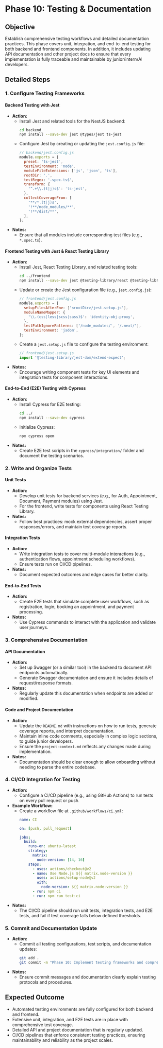 # Phase 10: Testing & Documentation

## Objective
Establish comprehensive testing workflows and detailed documentation practices. This phase covers unit, integration, and end-to-end testing for both backend and frontend components. In addition, it includes updating API documentation and other project docs to ensure that every implementation is fully traceable and maintainable by junior/intern/AI developers.

## Detailed Steps

### 1. Configure Testing Frameworks

#### Backend Testing with Jest
- **Action:**
  - Install Jest and related tools for the NestJS backend:
    ```bash
    cd backend
    npm install --save-dev jest @types/jest ts-jest
    ```
  - Configure Jest by creating or updating the `jest.config.js` file:
    ```javascript
    // backend/jest.config.js
    module.exports = {
      preset: 'ts-jest',
      testEnvironment: 'node',
      moduleFileExtensions: ['js', 'json', 'ts'],
      rootDir: '.',
      testRegex: '.spec.ts$',
      transform: {
        '^.+\\.(t|j)s$': 'ts-jest',
      },
      collectCoverageFrom: [
        '**/*.(t|j)s',
        '!**/node_modules/**',
        '!**/dist/**',
      ],
    };
    ```
- **Notes:**
  - Ensure that all modules include corresponding test files (e.g., `*.spec.ts`).

#### Frontend Testing with Jest & React Testing Library
- **Action:**
  - Install Jest, React Testing Library, and related testing tools:
    ```bash
    cd ../frontend
    npm install --save-dev jest @testing-library/react @testing-library/jest-dom identity-obj-proxy
    ```
  - Update or create the Jest configuration file (e.g., `jest.config.js`):
    ```javascript
    // frontend/jest.config.js
    module.exports = {
      setupFilesAfterEnv: ['<rootDir>/jest.setup.js'],
      moduleNameMapper: {
        '\\.(css|less|scss|sass)$': 'identity-obj-proxy',
      },
      testPathIgnorePatterns: ['/node_modules/', '/.next/'],
      testEnvironment: 'jsdom',
    };
    ```
  - Create a `jest.setup.js` file to configure the testing environment:
    ```javascript
    // frontend/jest.setup.js
    import '@testing-library/jest-dom/extend-expect';
    ```
- **Notes:**
  - Encourage writing component tests for key UI elements and integration tests for component interactions.

#### End-to-End (E2E) Testing with Cypress
- **Action:**
  - Install Cypress for E2E testing:
    ```bash
    cd ../
    npm install --save-dev cypress
    ```
  - Initialize Cypress:
    ```bash
    npx cypress open
    ```
- **Notes:**
  - Create E2E test scripts in the `cypress/integration/` folder and document the testing scenarios.

### 2. Write and Organize Tests

#### Unit Tests
- **Action:**
  - Develop unit tests for backend services (e.g., for Auth, Appointment, Document, Payment modules) using Jest.
  - For the frontend, write tests for components using React Testing Library.
- **Notes:**
  - Follow best practices: mock external dependencies, assert proper responses/errors, and maintain test coverage reports.

#### Integration Tests
- **Action:**
  - Write integration tests to cover multi-module interactions (e.g., authentication flows, appointment scheduling workflows).
  - Ensure tests run on CI/CD pipelines.
- **Notes:**
  - Document expected outcomes and edge cases for better clarity.

#### End-to-End Tests
- **Action:**
  - Create E2E tests that simulate complete user workflows, such as registration, login, booking an appointment, and payment processing.
- **Notes:**
  - Use Cypress commands to interact with the application and validate user journeys.

### 3. Comprehensive Documentation

#### API Documentation
- **Action:**
  - Set up Swagger (or a similar tool) in the backend to document API endpoints automatically.
  - Generate Swagger documentation and ensure it includes details of request/response formats.
- **Notes:**
  - Regularly update this documentation when endpoints are added or modified.

#### Code and Project Documentation
- **Action:**
  - Update the `README.md` with instructions on how to run tests, generate coverage reports, and interpret documentation.
  - Maintain inline code comments, especially in complex logic sections, to guide junior developers.
  - Ensure the `project-context.md` reflects any changes made during implementation.
- **Notes:**
  - Documentation should be clear enough to allow onboarding without needing to parse the entire codebase.

### 4. CI/CD Integration for Testing
- **Action:**
  - Configure a CI/CD pipeline (e.g., using GitHub Actions) to run tests on every pull request or push.
- **Example Workflow:**
  - Create a workflow file at `.github/workflows/ci.yml`:
    ```yaml
    name: CI

    on: [push, pull_request]

    jobs:
      build:
        runs-on: ubuntu-latest
        strategy:
          matrix:
            node-version: [14, 16]
        steps:
          - uses: actions/checkout@v2
          - name: Use Node.js ${{ matrix.node-version }}
            uses: actions/setup-node@v2
            with:
              node-version: ${{ matrix.node-version }}
          - run: npm ci
          - run: npm run test:ci
    ```
- **Notes:**
  - The CI/CD pipeline should run unit tests, integration tests, and E2E tests, and fail if test coverage falls below defined thresholds.

### 5. Commit and Documentation Update
- **Action:**
  - Commit all testing configurations, test scripts, and documentation updates:
    ```bash
    git add .
    git commit -m "Phase 10: Implement testing frameworks and comprehensive documentation for backend and frontend"
    ```
- **Notes:**
  - Ensure commit messages and documentation clearly explain testing protocols and procedures.

## Expected Outcome
- Automated testing environments are fully configured for both backend and frontend.
- Extensive unit, integration, and E2E tests are in place with comprehensive test coverage.
- Detailed API and project documentation that is regularly updated.
- CI/CD pipelines that enforce consistent testing practices, ensuring maintainability and reliability as the project scales. 